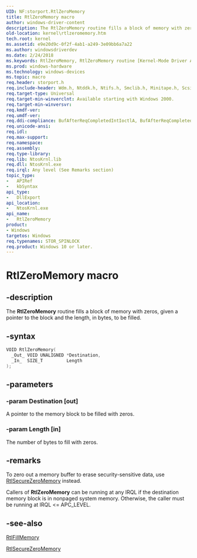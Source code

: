 ```yaml
---
UID: NF:storport.RtlZeroMemory
title: RtlZeroMemory macro
author: windows-driver-content
description: The RtlZeroMemory routine fills a block of memory with zeros, given a pointer to the block and the length, in bytes, to be filled.
old-location: kernel\rtlzeromemory.htm
tech.root: kernel
ms.assetid: e9e20d9c-0f2f-4ab1-a249-3e09bb6a7a22
ms.author: windowsdriverdev
ms.date: 2/24/2018
ms.keywords: RtlZeroMemory, RtlZeroMemory routine [Kernel-Mode Driver Architecture], k109_63d9f0fb-d698-4707-9018-de2fa851a94b.xml, kernel.rtlzeromemory, wdm/RtlZeroMemory
ms.prod: windows-hardware
ms.technology: windows-devices
ms.topic: macro
req.header: storport.h
req.include-header: Wdm.h, Ntddk.h, Ntifs.h, Smclib.h, Minitape.h, Scsi.h, Storport.h
req.target-type: Universal
req.target-min-winverclnt: Available starting with Windows 2000.
req.target-min-winversvr:
req.kmdf-ver:
req.umdf-ver:
req.ddi-compliance: BufAfterReqCompletedIntIoctlA, BufAfterReqCompletedIoctlA, BufAfterReqCompletedReadA, BufAfterReqCompletedWriteA
req.unicode-ansi:
req.idl:
req.max-support:
req.namespace:
req.assembly:
req.type-library:
req.lib: NtosKrnl.lib
req.dll: NtosKrnl.exe
req.irql: Any level (See Remarks section)
topic_type:
-	APIRef
-	kbSyntax
api_type:
-	DllExport
api_location:
-	NtosKrnl.exe
api_name:
-	RtlZeroMemory
product:
- Windows
targetos: Windows
req.typenames: STOR_SPINLOCK
req.product: Windows 10 or later.
---
```


# RtlZeroMemory macro


## -description


The <b>RtlZeroMemory</b> routine fills a block of memory with zeros, given a pointer to the block and the length, in bytes, to be filled.


## -syntax


```cpp
VOID RtlZeroMemory(
  _Out_ VOID UNALIGNED *Destination,
  _In_  SIZE_T         Length
);
```


## -parameters




### -param Destination [out]

A pointer to the memory block to be filled with zeros.


### -param Length [in]

The number of bytes to fill with zeros.


## -remarks



To zero out a memory buffer to erase security-sensitive data, use <a href="..\wdm\nf-wdm-rtlsecurezeromemory.md">RtlSecureZeroMemory</a> instead.

Callers of <b>RtlZeroMemory</b> can be running at any IRQL if the destination memory block is in nonpaged system memory. Otherwise, the caller must be running at IRQL &lt;= APC_LEVEL.




## -see-also

<a href="..\wdm\nf-wdm-rtlfillmemory.md">RtlFillMemory</a>



<a href="..\wdm\nf-wdm-rtlsecurezeromemory.md">RtlSecureZeroMemory</a>



 

 



